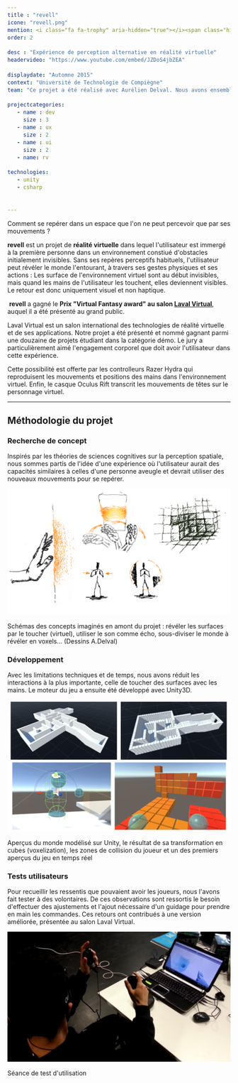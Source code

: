 ```yaml
---
title : "revell"
icone: "revell.png"
mention: <i class="fa fa-trophy" aria-hidden="true"></i><span class="hidden-xs">&nbsp;Prix Laval Virtual</span>
order: 2

desc : "Expérience de perception alternative en réalité virtuelle"
headervideo: "https://www.youtube.com/embed/JZDoS4jbZEA"

displaydate: "Automne 2015"
context: "Université de Technologie de Compiègne"
team: "Ce projet a été réalisé avec Aurélien Delval. Nous avons ensemble conceptualisé le projet, j'ai ensuite eu la tâche de le développer."

projectcategories:
   - name : dev
     size : 3
   - name : ux
     size : 2
   - name : ui
     size : 2
   - name: rv

technologies:
   - unity
   - csharp


---
```

Comment se repérer dans un espace que l'on ne peut percevoir que par ses mouvements ?

**revell** est un projet de **réalité virtuelle** dans lequel l'utilisateur 
est immergé à la première personne dans un environnement constiué d'obstacles initialement invisibles.
Sans ses repères perceptifs habituels, l'utilisateur peut révéler le monde 
l'entourant, à travers ses gestes physiques et ses actions :
Les surface de l'environnement virtuel sont au début invisibles, mais quand 
les mains de l'utilisateur les touchent, elles deviennent visibles. Le retour
est donc uniquement visuel et non haptique.

<div class="alert alert-danger"><p><i class="fa fa-trophy" aria-hidden="true">
</i>&nbsp;<b>revell</b> a gagné le <b>Prix "Virtual Fantasy award" au salon <a href="http://www.laval-virtual.org/">Laval Virtual</a></b>, auquel il
a été présenté au grand public.</p>
<p>Laval Virtual est un salon international des technologies de réalité virtuelle et de ses applications. 
Notre projet a été présenté et nommé gagnant parmi une douzaine de projets étudiant dans la catégorie démo. 
Le jury  a particulièrement aimé l'engagement corporel que doit avoir l'utilisateur dans cette expérience.</p>
</div>

Cette possibilité est offerte par les controlleurs Razer Hydra qui reproduisent les mouvements et positions des mains dans l'environnement virtuel. 
Enfin, le casque Oculus Rift transcrit les mouvements de têtes sur le personnage virtuel.

---

## Méthodologie du projet

### Recherche de concept

Inspirés par les théories de sciences cognitives sur la perception spatiale, nous 
sommes partis de l'idée d'une expérience où l'utilisateur aurait des capacités
similaires à celles d'une personne aveugle et devrait utiliser des nouveaux
mouvements pour se repérer.

<div class="thumbnail">
      <img src="revell/drawconcepts.png" class="img-responsive" alt="Schémas de concepts préalables">
      <div class="caption">
        <p>Schémas des concepts imaginés en amont du projet : révéler les 
        surfaces par le toucher (virtuel), utiliser le son comme écho,
        sous-diviser le monde à révéler en voxels... (Dessins A.Delval)</p>
      </div>
</div>

### Développement
Avec les limitations techniques et de temps, nous avons réduit les interactions à
la plus importante, celle de toucher des surfaces avec les mains. Le moteur 
du jeu a ensuite été développé avec Unity3D.
<div class="thumbnail">
      <img src="revell/development.png" class="img-responsive" alt="Aperçus du développement">
      <div class="caption">
        <p>Aperçus du monde modélisé sur Unity, le résultat de sa transformation en
        cubes (voxelization), les zones de collision du joueur et un des
        premiers aperçus du jeu en temps réel</p>
      </div>
</div>

### Tests utilisateurs
Pour recueillir les ressentis que pouvaient avoir les joueurs, nous l'avons
fait tester à des volontaires. De ces observations sont ressortis le besoin d'effectuer des
ajustements et l'ajout nécessaire d'un guidage pour prendre en main les commandes.
Ces retours ont contribués à une version améliorée, présentée au salon Laval Virtual.

<div class="thumbnail">
      <img src="revell/usertesting.png" class="img-responsive" alt="Aperçus du développement">
      <div class="caption">
        <p>Séance de test d'utilisation </p>
      </div>
</div>